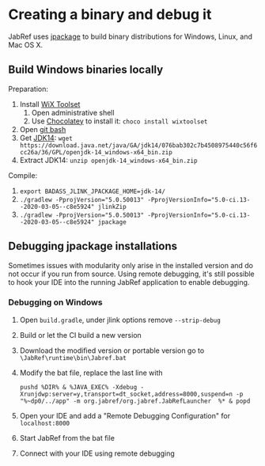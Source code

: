 # Creating a binary and debug it

JabRef uses [jpackage](https://openjdk.java.net/jeps/343) to build binary distributions for Windows, Linux, and Mac OS X.

## Build Windows binaries locally

Preparation:

1. Install [WiX Toolset](https://wixtoolset.org/)
   1. Open administrative shell
   2. Use [Chocolatey](https://chocolatey.org/) to install it: `choco install wixtoolset`
2. Open [git bash](https://superuser.com/a/1053657/138868)
3. Get [JDK14](https://openjdk.java.net/projects/jdk/14/): `wget https://download.java.net/java/GA/jdk14/076bab302c7b4508975440c56f6cc26a/36/GPL/openjdk-14_windows-x64_bin.zip`
4. Extract JDK14: `unzip openjdk-14_windows-x64_bin.zip`

Compile:

1. `export BADASS_JLINK_JPACKAGE_HOME=jdk-14/`
2. `./gradlew -PprojVersion="5.0.50013" -PprojVersionInfo="5.0-ci.13--2020-03-05--c8e5924" jlinkZip`
3. `./gradlew -PprojVersion="5.0.50013" -PprojVersionInfo="5.0-ci.13--2020-03-05--c8e5924" jpackage`

## Debugging jpackage installations

Sometimes issues with modularity only arise in the installed version and do not occur if you run from source. Using remote debugging, it's still possible to hook your IDE into the running JabRef application to enable debugging.

### Debugging on Windows

1. Open `build.gradle`, under jlink options remove `--strip-debug`
2. Build or let the CI build a new version
3. Download the modified version or portable version go to `\JabRef\runtime\bin\Jabref.bat`
4. Modify the bat file, replace the last line with

   ```text
   pushd %DIR% & %JAVA_EXEC% -Xdebug -Xrunjdwp:server=y,transport=dt_socket,address=8000,suspend=n -p "%~dp0/../app" -m org.jabref/org.jabref.JabRefLauncher  %* & popd
   ```

5. Open your IDE and add a "Remote Debugging Configuration" for `localhost:8000`
6. Start JabRef from the bat file
7. Connect with your IDE using remote debugging

